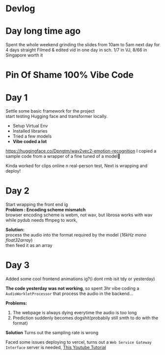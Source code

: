 
# Devlog

# Day long time ago
Spent the whole weekend grinding the slides from 10am to 5am next day for 4 days straight
Filmed & edited vid in one day in sch.
1/7 in VJ, 8/66 in Singapore worth it

# Pin Of Shame 100% Vibe Code

# Day 1
Settle some basic framework for the project\
start testing Hugging face and transformer locally.
- Setup Virtual Env
- Installed libraries
- Tried a few models
- **Vibe coded a lot**

https://huggingface.co/Dpngtm/wav2vec2-emotion-recognition
I copied a sample code from a wrapper of a fine tuned of a model🤡

Kinda worked for clips online n real-person test,
Next is wrapping and deploy!

# Day 2
Start wrapping the front end ig\
**Problem : Encoding scheme mismatch**\
browser encoding scheme is webm, not wav, but librosa works with wav\
while pydub needs ffmpeg to work,

**Solution:**\
process the audio into the format required by the model (*16kHz mono float32array*)\
then feed it as an array

# Day 3
Added some cool frontend animations ig?(i dont rmb isit tdy or yesterday)

**The code yesterday was not working**, so spent 3hr vibe coding a `AudioWorkletProcessor` that process the audio in the backend...


**Problems:**
1. The webpage is always dying everytime the audio is too long
2. Prediction suddenly becomes dogshit(probabily still smth to do with the format)

**Solution**
Turns out the sampling rate is wrong

Faced some issues deploying to vercel, turns out a `Web Service Gateway Interface` server is needed,
[This Youtube Tutorial](https://www.youtube.com/watch?v=o17Fk4Dcn-w&ab_channel=TurtleCode)
